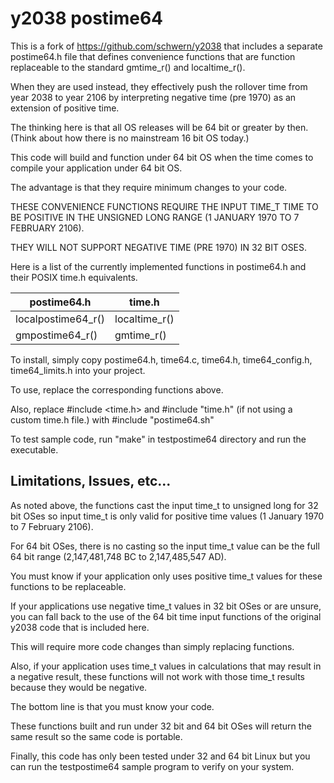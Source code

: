 y2038 postime64
===============

This is a fork of https://github.com/schwern/y2038 that includes a separate postime64.h file that defines convenience functions that are function replaceable to the standard gmtime_r() and localtime_r().

When they are used instead, they effectively push the rollover time from year 2038 to year 2106 by interpreting negative time (pre 1970) as an extension of positive time.

The thinking here is that all OS releases will be 64 bit or greater by then.  (Think about how there is no mainstream 16 bit OS today.)

This code will build and function under 64 bit OS when the time comes to compile your application under 64 bit OS.

The advantage is that they require minimum changes to your code.

THESE CONVENIENCE FUNCTIONS REQUIRE THE INPUT TIME_T TIME TO BE POSITIVE IN THE UNSIGNED LONG RANGE (1 JANUARY 1970 TO 7 FEBRUARY 2106).

THEY WILL NOT SUPPORT NEGATIVE TIME (PRE 1970) IN 32 BIT OSES.

Here is a list of the currently implemented functions in postime64.h and their POSIX time.h equivalents.

|postime64.h       |time.h       |
|------------------|-------------|
|localpostime64_r()|localtime_r()|
|gmpostime64_r()   |gmtime_r()   |

To install, simply copy postime64.h, time64.c, time64.h, time64_config.h, time64_limits.h into your project.

To use, replace the corresponding functions above.

Also, replace #include \<time.h\> and #include "time.h" (if not using a custom time.h file.) with #include "postime64.sh"

To test sample code, run "make" in testpostime64 directory and run the executable.


Limitations, Issues, etc...
---------------------------

As noted above, the functions cast the input time_t to unsigned long for 32 bit OSes so input time_t is only valid for positive time values (1 January 1970 to 7 February 2106).

For 64 bit OSes, there is no casting so the input time_t value can be the full 64 bit range (2,147,481,748 BC to 2,147,485,547 AD).

You must know if your application only uses positive time_t values for these functions to be replaceable.

If your applications use negative time_t values in 32 bit OSes or are unsure, you can fall back to the use of the 64 bit time input functions of the original y2038 code that is included here.

This will require more code changes than simply replacing functions.

Also, if your application uses time_t values in calculations that may result in a negative result, these functions will not work with those time_t results because they would be negative.

The bottom line is that you must know your code.

These functions built and run under 32 bit and 64 bit OSes will return the same result so the same code is portable.

Finally, this code has only been tested under 32 and 64 bit Linux but you can run the testpostime64 sample program to verify on your system.

